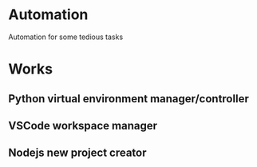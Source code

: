 # Automation
Automation for some tedious tasks

# Works
## Python virtual environment manager/controller
## VSCode workspace manager 
## Nodejs new project creator 
